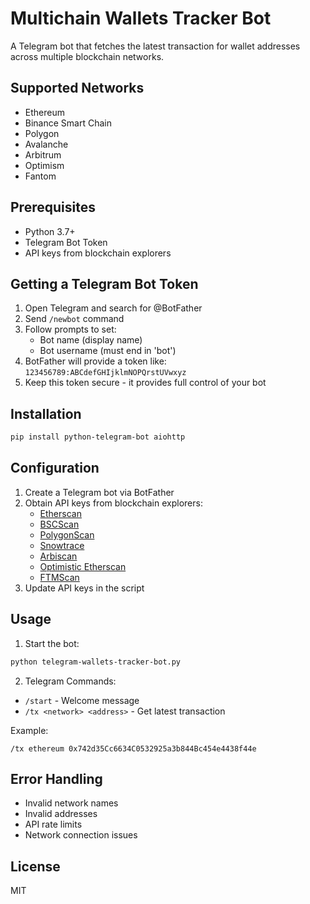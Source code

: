 # Multichain Wallets Tracker Bot

A Telegram bot that fetches the latest transaction for wallet addresses across multiple blockchain networks.

## Supported Networks
- Ethereum
- Binance Smart Chain
- Polygon
- Avalanche
- Arbitrum
- Optimism
- Fantom

## Prerequisites
- Python 3.7+
- Telegram Bot Token
- API keys from blockchain explorers

## Getting a Telegram Bot Token
1. Open Telegram and search for @BotFather
2. Send `/newbot` command
3. Follow prompts to set:
   - Bot name (display name)
   - Bot username (must end in 'bot')
4. BotFather will provide a token like: `123456789:ABCdefGHIjklmNOPQrstUVwxyz`
5. Keep this token secure - it provides full control of your bot

## Installation
```bash
pip install python-telegram-bot aiohttp
```

## Configuration
1. Create a Telegram bot via BotFather
2. Obtain API keys from blockchain explorers:
   - [Etherscan](https://etherscan.io/apis)
   - [BSCScan](https://bscscan.com/apis)
   - [PolygonScan](https://polygonscan.com/apis)
   - [Snowtrace](https://snowtrace.io/apis)
   - [Arbiscan](https://arbiscan.io/apis)
   - [Optimistic Etherscan](https://optimistic.etherscan.io/apis)
   - [FTMScan](https://ftmscan.com/apis)
3. Update API keys in the script

## Usage
1. Start the bot:
```bash
python telegram-wallets-tracker-bot.py
```

2. Telegram Commands:
- `/start` - Welcome message
- `/tx <network> <address>` - Get latest transaction

Example:
```
/tx ethereum 0x742d35Cc6634C0532925a3b844Bc454e4438f44e
```

## Error Handling
- Invalid network names
- Invalid addresses
- API rate limits
- Network connection issues

## License
MIT
